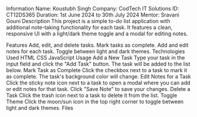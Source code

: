 
Information
Name: Koustubh Singh
Company: CodTech IT Solutions
ID: CT12DS365
Duration: 1st June 2024 to 30th July 2024
Mentor: Sravani Gouni
Description
This project is a simple to-do list application with additional note-taking functionality for each task. It features a clean, responsive UI with a light/dark theme toggle and a modal for editing notes.

Features
Add, edit, and delete tasks.
Mark tasks as complete.
Add and edit notes for each task.
Toggle between light and dark themes.
Technologies Used
HTML
CSS
JavaScript
Usage
Add a New Task
Type your task in the input field and click the "Add Task" button. The task will be added to the list below.
Mark Task as Complete
Click the checkbox next to a task to mark it as complete. The task's background color will change.
Edit Notes for a Task
Click the sticky note icon next to a task to open a modal where you can add or edit notes for that task. Click "Save Note" to save your changes.
Delete a Task
Click the trash icon next to a task to delete it from the list.
Toggle Theme
Click the moon/sun icon in the top right corner to toggle between light and dark themes.
Files
